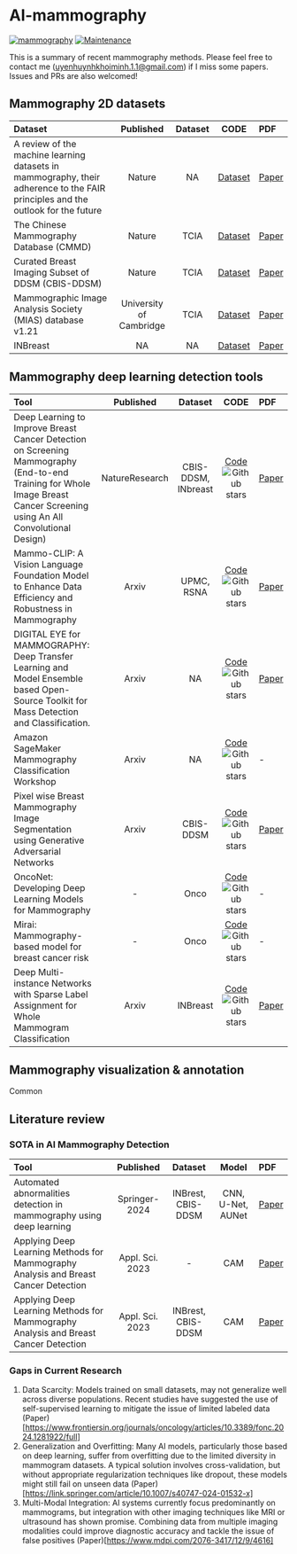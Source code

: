 # AI-mammography
[![mammography](https://img.shields.io/badge/uyen-mammogram-blue)](https://github.com/UeenHuynh/AI-mammography.git)
[![Maintenance](https://img.shields.io/badge/Maintained%3F-yes-green.svg)](https://github.com/UeenHuynh/AI-mammography.git)

This is a summary of recent mammography methods. Please feel free to contact me (uyenhuynhkhoiminh.1.1@gmail.com) if I miss some papers. Issues and PRs are also welcomed! 

## Mammography 2D datasets
| Dataset| Published | Dataset| CODE | PDF             |
| :---------| :----------------------: | :-------------------------------------------------------------------------:| :--------------------: |  :--------------- |
|A review of the machine learning datasets in mammography, their adherence to the FAIR principles and the outlook for the future| Nature|NA|[Dataset](NA)|[Paper](https://www.nature.com/articles/s41597-023-02430-6.pdf)|
|The Chinese Mammography Database (CMMD)| Nature|TCIA|[Dataset](https://www.cancerimagingarchive.net/collection/cmmd/)|[Paper](https://www.nature.com/articles/s41597-023-02025-1)|
|Curated Breast Imaging Subset of DDSM (CBIS-DDSM)| Nature|TCIA|[Dataset](https://www.cancerimagingarchive.net/collection/cbis-ddsm/)|[Paper](https://www.nature.com/articles/sdata2017177)|
|Mammographic Image Analysis Society (MIAS) database v1.21| University of Cambridge|TCIA|[Dataset](https://www.repository.cam.ac.uk/bitstreams/5960ab2b-5ea2-4db1-96ac-15b3605e7485/download)|[Paper](https://www.researchgate.net/publication/243788073_Themammographic_image_analysis_society_digital_mammogram_database)|
|INBreast| NA|NA|[Dataset](https://www.kaggle.com/datasets/ramanathansp20/inbreast-dataset)|[Paper](inbreast.pdf)|


## Mammography deep learning detection tools
| Tool| Published | Dataset| CODE | PDF             |
| :---------| :----------------------: | :-------------------------------------------------------------------------:| :--------------------: |  :--------------- |
|Deep Learning to Improve Breast Cancer Detection on Screening Mammography (End-to-end Training for Whole Image Breast Cancer Screening using An All Convolutional Design)| NatureResearch|CBIS-DDSM, INbreast|[Code](https://github.com/lishen/end2end-all-conv)![Github stars](https://img.shields.io/github/stars/lishen/end2end-all-conv)|[Paper](https://www.nature.com/articles/s41598-019-48995-4.pdf)|
|Mammo-CLIP: A Vision Language Foundation Model to Enhance Data Efficiency and Robustness in Mammography| Arxiv|UPMC, RSNA|[Code](https://github.com/batmanlab/Mammo-CLIP)![Github stars](https://img.shields.io/github/stars/batmanlab/Mammo-CLIP)|[Paper](https://arxiv.org/pdf/2405.12255)|
|DIGITAL EYE for MAMMOGRAPHY: Deep Transfer Learning and Model Ensemble based Open-Source Toolkit for Mass Detection and Classification.| Arxiv|NA|[Code](https://github.com/cbddobvyz/digitaleye-mammography)![Github stars](https://img.shields.io/github/stars/cbddobvyz/digitaleye-mammography)|[Paper](https://arxiv.org/pdf/2405.12255)|
|Amazon SageMaker Mammography Classification Workshop| Arxiv|NA|[Code](https://github.com/aws-samples/mammography-classification-workshop)![Github stars](https://img.shields.io/github/stars/aws-samples/mammography-classification-workshop)|-|
|Pixel wise Breast Mammography Image Segmentation using Generative Adversarial Networks| Arxiv|CBIS-DDSM|[Code](https://github.com/ankit-ai/GAN_breast_mammography_segmentation)![Github stars](https://img.shields.io/github/stars/aws-samples/mammography-classification-workshop)|[Paper](https://github.com/ankit-ai/GAN_breast_mammography_segmentation/blob/master/images/Screen%20Shot%202019-01-06%20at%209.47.40%20PM.png?raw=true)|
|OncoNet: Developing Deep Learning Models for Mammography| -|Onco|[Code](https://github.com/yala/OncoNet_Public)![Github stars](https://img.shields.io/github/stars/yala/OncoNet_Public)|-|
|Mirai: Mammography-based model for breast cancer risk| -|Onco|[Code](https://github.com/yala/Mirai)![Github stars](https://img.shields.io/github/stars/yala/Mirai)|-|
|Deep Multi-instance Networks with Sparse Label Assignment for Whole Mammogram Classification| Arxiv|INBreast|[Code](https://github.com/wentaozhu/deep-mil-for-whole-mammogram-classification)![Github stars](https://img.shields.io/github/stars/wentaozhu/deep-mil-for-whole-mammogram-classification)|[Paper](https://arxiv.org/pdf/1705.08550)|


## Mammography visualization & annotation
Common
## Literature review
### SOTA in AI Mammography Detection
| Tool| Published | Dataset| Model | PDF             |
| :---------| :----------------------: | :-------------------------------------------------------------------------:| :--------------------: |  :--------------- |
|Automated abnormalities detection in mammography using deep learning| Springer-2024|INBrest, CBIS-DDSM|CNN, U-Net, AUNet|[Paper](https://link.springer.com/article/10.1007/s40747-024-01532-x)|
|Applying Deep Learning Methods for Mammography Analysis and Breast Cancer Detection| Appl. Sci. 2023|-|CAM|[Paper](https://www.mdpi.com/2076-3417/13/7/4272)|
|Applying Deep Learning Methods for Mammography Analysis and Breast Cancer Detection| Appl. Sci. 2023|INBrest, CBIS-DDSM|CAM|[Paper](https://www.mdpi.com/2076-3417/13/7/4272)|

### Gaps in Current Research
1. Data Scarcity: Models trained on small datasets, may not generalize well across diverse populations. Recent studies have suggested the use of self-supervised learning to mitigate the issue of limited labeled data (Paper)[https://www.frontiersin.org/journals/oncology/articles/10.3389/fonc.2024.1281922/full]
2. Generalization and Overfitting: Many AI models, particularly those based on deep learning, suffer from overfitting due to the limited diversity in mammogram datasets. A typical solution involves cross-validation, but without appropriate regularization techniques like dropout, these models might still fail on unseen data​ (Paper)[https://link.springer.com/article/10.1007/s40747-024-01532-x]
3. Multi-Modal Integration: AI systems currently focus predominantly on mammograms, but integration with other imaging techniques like MRI or ultrasound has shown promise. Combining data from multiple imaging modalities could improve diagnostic accuracy and tackle the issue of false positives​ (Paper)[https://www.mdpi.com/2076-3417/12/9/4616]